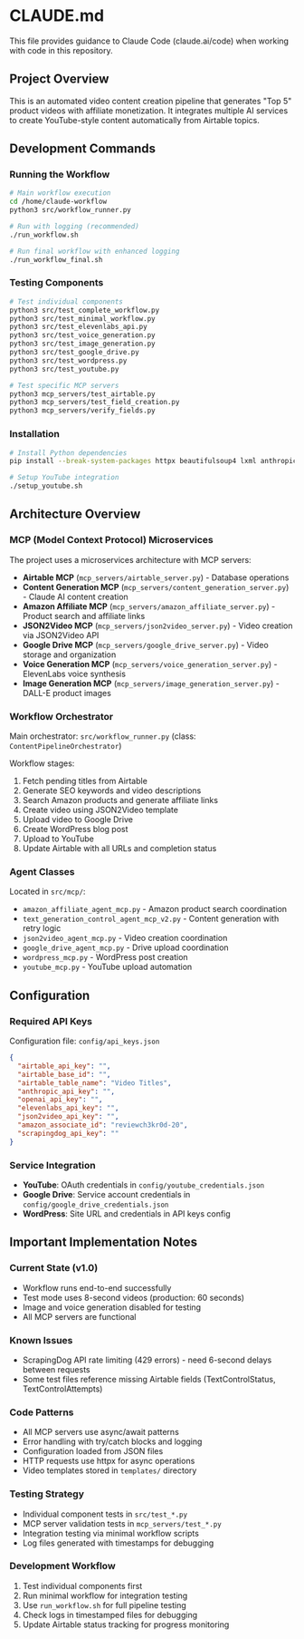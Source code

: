 # CLAUDE.md

This file provides guidance to Claude Code (claude.ai/code) when working with code in this repository.

## Project Overview
This is an automated video content creation pipeline that generates "Top 5" product videos with affiliate monetization. It integrates multiple AI services to create YouTube-style content automatically from Airtable topics.

## Development Commands

### Running the Workflow
```bash
# Main workflow execution
cd /home/claude-workflow
python3 src/workflow_runner.py

# Run with logging (recommended)
./run_workflow.sh

# Run final workflow with enhanced logging
./run_workflow_final.sh
```

### Testing Components
```bash
# Test individual components
python3 src/test_complete_workflow.py
python3 src/test_minimal_workflow.py
python3 src/test_elevenlabs_api.py
python3 src/test_voice_generation.py
python3 src/test_image_generation.py
python3 src/test_google_drive.py
python3 src/test_wordpress.py
python3 src/test_youtube.py

# Test specific MCP servers
python3 mcp_servers/test_airtable.py
python3 mcp_servers/test_field_creation.py
python3 mcp_servers/verify_fields.py
```

### Installation
```bash
# Install Python dependencies
pip install --break-system-packages httpx beautifulsoup4 lxml anthropic openai google-api-python-client airtable-python-wrapper python-dotenv requests

# Setup YouTube integration
./setup_youtube.sh
```

## Architecture Overview

### MCP (Model Context Protocol) Microservices
The project uses a microservices architecture with MCP servers:

- **Airtable MCP** (`mcp_servers/airtable_server.py`) - Database operations
- **Content Generation MCP** (`mcp_servers/content_generation_server.py`) - Claude AI content creation
- **Amazon Affiliate MCP** (`mcp_servers/amazon_affiliate_server.py`) - Product search and affiliate links
- **JSON2Video MCP** (`mcp_servers/json2video_server.py`) - Video creation via JSON2Video API
- **Google Drive MCP** (`mcp_servers/google_drive_server.py`) - Video storage and organization
- **Voice Generation MCP** (`mcp_servers/voice_generation_server.py`) - ElevenLabs voice synthesis
- **Image Generation MCP** (`mcp_servers/image_generation_server.py`) - DALL-E product images

### Workflow Orchestrator
Main orchestrator: `src/workflow_runner.py` (class: `ContentPipelineOrchestrator`)

Workflow stages:
1. Fetch pending titles from Airtable
2. Generate SEO keywords and video descriptions
3. Search Amazon products and generate affiliate links
4. Create video using JSON2Video template
5. Upload video to Google Drive
6. Create WordPress blog post
7. Upload to YouTube
8. Update Airtable with all URLs and completion status

### Agent Classes
Located in `src/mcp/`:
- `amazon_affiliate_agent_mcp.py` - Amazon product search coordination
- `text_generation_control_agent_mcp_v2.py` - Content generation with retry logic
- `json2video_agent_mcp.py` - Video creation coordination
- `google_drive_agent_mcp.py` - Drive upload coordination
- `wordpress_mcp.py` - WordPress post creation
- `youtube_mcp.py` - YouTube upload automation

## Configuration

### Required API Keys
Configuration file: `config/api_keys.json`
```json
{
  "airtable_api_key": "",
  "airtable_base_id": "",
  "airtable_table_name": "Video Titles",
  "anthropic_api_key": "",
  "openai_api_key": "",
  "elevenlabs_api_key": "",
  "json2video_api_key": "",
  "amazon_associate_id": "reviewch3kr0d-20",
  "scrapingdog_api_key": ""
}
```

### Service Integration
- **YouTube**: OAuth credentials in `config/youtube_credentials.json`
- **Google Drive**: Service account credentials in `config/google_drive_credentials.json`
- **WordPress**: Site URL and credentials in API keys config

## Important Implementation Notes

### Current State (v1.0)
- Workflow runs end-to-end successfully
- Test mode uses 8-second videos (production: 60 seconds)
- Image and voice generation disabled for testing
- All MCP servers are functional

### Known Issues
- ScrapingDog API rate limiting (429 errors) - need 6-second delays between requests
- Some test files reference missing Airtable fields (TextControlStatus, TextControlAttempts)

### Code Patterns
- All MCP servers use async/await patterns
- Error handling with try/catch blocks and logging
- Configuration loaded from JSON files
- HTTP requests use httpx for async operations
- Video templates stored in `templates/` directory

### Testing Strategy
- Individual component tests in `src/test_*.py`
- MCP server validation tests in `mcp_servers/test_*.py`
- Integration testing via minimal workflow scripts
- Log files generated with timestamps for debugging

### Development Workflow
1. Test individual components first
2. Run minimal workflow for integration testing
3. Use `run_workflow.sh` for full pipeline testing
4. Check logs in timestamped files for debugging
5. Update Airtable status tracking for progress monitoring